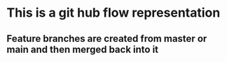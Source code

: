 # This is a git hub flow representation

## Feature branches are created from master or main and then merged back into it